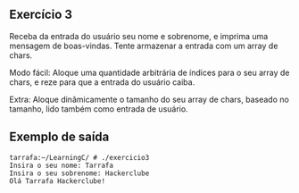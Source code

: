 ## Exercício 3
Receba da entrada do usuário seu nome e sobrenome, e imprima uma mensagem de boas-vindas. Tente armazenar a entrada com um array de chars.

Modo fácil: Aloque uma quantidade arbitrária de índices para o seu array de chars, e reze para que a entrada do usuário caiba.

Extra: Aloque dinâmicamente o tamanho do seu array de chars, baseado no tamanho, lido também como entrada de usuário.

## Exemplo de saída
```terminal_session
tarrafa:~/LearningC/ # ./exercicio3                                 
Insira o seu nome: Tarrafa
Insira o seu sobrenome: Hackerclube
Olá Tarrafa Hackerclube!
```

